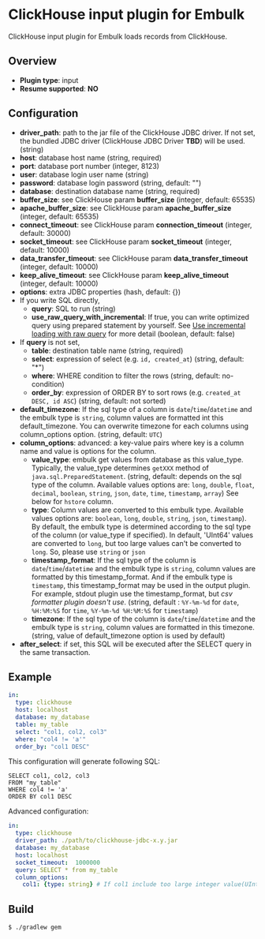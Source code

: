 # ClickHouse input plugin for Embulk

ClickHouse input plugin for Embulk loads records from ClickHouse.

## Overview

* **Plugin type**: input
* **Resume supported**: **NO**

## Configuration

- **driver_path**: path to the jar file of the ClickHouse JDBC driver. If not set, the bundled JDBC driver (ClickHouse JDBC Driver **TBD**) will be used. (string)
- **host**: database host name (string, required)
- **port**: database port number (integer, 8123)
- **user**: database login user name (string)
- **password**: database login password (string, default: "")
- **database**: destination database name (string, required)
- **buffer_size**: see ClickHouse param **buffer_size** (integer, default: 65535)
- **apache_buffer_size**: see ClickHouse param **apache_buffer_size** (integer, default: 65535)
- **connect_timeout**: see ClickHouse param **connection_timeout** (integer, default: 30000)
- **socket_timeout**: see ClickHouse param **socket_timeout** (integer, default: 10000)
- **data_transfer_timeout**: see ClickHouse param **data_transfer_timeout** (integer, default: 10000)
- **keep_alive_timeout**: see ClickHouse param **keep_alive_timeout** (integer, default: 10000)
- **options**: extra JDBC properties (hash, default: {})
- If you write SQL directly,
  - **query**: SQL to run (string)
  - **use_raw_query_with_incremental**: If true, you can write optimized query using prepared statement by yourself. See [Use incremental loading with raw query](#use-incremental-loading-with-raw-query) for more detail (boolean, default: false)
- If **query** is not set,
  - **table**: destination table name (string, required)
  - **select**: expression of select (e.g. `id, created_at`) (string, default: "*")
  - **where**: WHERE condition to filter the rows (string, default: no-condition)
  - **order_by**: expression of ORDER BY to sort rows (e.g. `created_at DESC, id ASC`) (string, default: not sorted)
- **default_timezone**: If the sql type of a column is `date`/`time`/`datetime` and the embulk type is `string`, column values are formatted int this default_timezone. You can overwrite timezone for each columns using column_options option. (string, default: `UTC`)
- **column_options**: advanced: a key-value pairs where key is a column name and value is options for the column.
  - **value_type**: embulk get values from database as this value_type. Typically, the value_type determines `getXXX` method of `java.sql.PreparedStatement`.
  (string, default: depends on the sql type of the column. Available values options are: `long`, `double`, `float`, `decimal`, `boolean`, `string`, `json`, `date`, `time`, `timestamp`, `array`)
  See below for `hstore` column.
  - **type**: Column values are converted to this embulk type.
  Available values options are: `boolean`, `long`, `double`, `string`, `json`, `timestamp`).
  By default, the embulk type is determined according to the sql type of the column (or value_type if specified).
  In default, 'UInt64' values are converted to `long`, but too large values can't be converted to `long`.
  So, please use `string` or `json`
  - **timestamp_format**: If the sql type of the column is `date`/`time`/`datetime` and the embulk type is `string`, column values are formatted by this timestamp_format. And if the embulk type is `timestamp`, this timestamp_format may be used in the output plugin. For example, stdout plugin use the timestamp_format, but *csv formatter plugin doesn't use*. (string, default : `%Y-%m-%d` for `date`, `%H:%M:%S` for `time`, `%Y-%m-%d %H:%M:%S` for `timestamp`)
  - **timezone**: If the sql type of the column is `date`/`time`/`datetime` and the embulk type is `string`, column values are formatted in this timezone.
(string, value of default_timezone option is used by default)
- **after_select**: if set, this SQL will be executed after the SELECT query in the same transaction.

## Example

```yaml
in:
  type: clickhouse
  host: localhost
  database: my_database
  table: my_table
  select: "col1, col2, col3"
  where: "col4 != 'a'"
  order_by: "col1 DESC"
```

This configuration will generate following SQL:

```
SELECT col1, col2, col3
FROM "my_table"
WHERE col4 != 'a'
ORDER BY col1 DESC
```

Advanced configuration:

```yaml
in:
  type: clickhouse
  driver_path: ./path/to/clickhouse-jdbc-x.y.jar
  database: my_database
  host: localhost
  socket_timeout:  1000000
  query: SELECT * from my_table
  column_options:
    col1: {type: string} # If col1 include too large integer value(UInt64), convert to string.
```

## Build

```
$ ./gradlew gem
```
